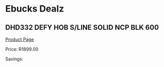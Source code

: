
# Ebucks Dealz
## DHD332 DEFY HOB S/LINE SOLID NCP BLK 600
[Product Page](https://www.ebucks.com/web/shop/productSelected.do?prodId=1232573530&catId=704989856)

Price: R1899.00

Savings: 


	